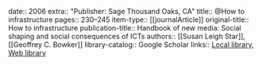 date:: 2006
extra:: "Publisher: Sage Thousand Oaks, CA"
title:: @How to infrastructure
pages:: 230–245
item-type:: [[journalArticle]]
original-title:: How to infrastructure
publication-title:: Handbook of new media: Social shaping and social consequences of ICTs
authors:: [[Susan Leigh Star]], [[Geoffrey C. Bowker]]
library-catalog:: Google Scholar
links:: [Local library](zotero://select/library/items/LNHR7MAF), [Web library](https://www.zotero.org/users/6520516/items/LNHR7MAF)
